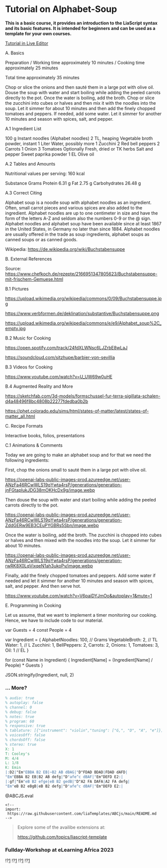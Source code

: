 <!--
author:  André Dietrich; Sebastian Zug

mode:    Textbook

comment: Interactive LiaScript workshop

-->

# Tutorial on Alphabet-Soup

__This is a basic course, it provides an introduction to the LiaScript syntax and its basic features. It is intended for beginners and can be used as a template for your own courses.__

[Tutorial in Live Editor](https://liascript.github.io/LiveEditor/?/show/file/https://raw.githubusercontent.com/LiaPlayground/Brasil_2023/main/basics_of_liascript.md)


A. Basics

Preparation / Working time approximately 10 minutes / Cooking time approximately 25 minutes

Total time approximately 35 minutes

Chop or slice the onions and then sauté them in a large pot with olive oil. Douse the soup with water and start boiling while adding the peeled carrots directly to the pot. Once the water is boiling, add the broth. Chop or slice the zucchini into cubes or halves and then mix it with the noodles into the soup. Let it simmer for about 10 minutes and then add the finely chopped tomatoes and peppers. If needed, add some water. Let it simmer for another 10 minutes and season with spices, salt, and pepper.

A.1 Ingredient List


100 g 	Instant noodles (Alphabet noodles)
2 TL, heaping 	Vegetable broth powder, instant
1 Liter 	Water, possibly more
1 Zucchini
2 Red bell peppers
2 Carrots
1 Onion
3 Tomatoes
Optionally
Fresh, dried or TK herbs
Salt and pepper
Sweet paprika powder
1 EL 	Olive oil 

A.2 Tables and Amounts

Nutritional values per serving: 160 kcal


Substance         Grams
Protein          6.31 g
Fat              2.75 g
Carbohydrates   26.48 g

A.3 Correct Citing

Alphabet soup is a noodle soup with alphabet noodles as an ingredient. Often, small carrot pieces and various spices are also added to the ingredient. Alphabet noodles are up to one centimeter in size and have the form of the letters A-Z and seldom also the numbers 0-9 or the @ sign. Alphabet noodles and alphabet soup have been available since at least 1867 in the United States, in Germany no later than since 1884. Alphabet noodles are usually offered in the trade as soup ingredients, alphabet soups as canned soups or as canned goods.

Wikipedia: https://de.wikipedia.org/wiki/Buchstabensuppe 


B. External References

Source: https://www.chefkoch.de/rezepte/2166951347805623/Buchstabensuppe-mit-frischem-Gemuese.html


B.1 Pictures

https://upload.wikimedia.org/wikipedia/commons/0/09/Buchstabensuppe.jpg

https://www.verbformen.de/deklination/substantive/Buchstabensuppe.png

https://upload.wikimedia.org/wikipedia/commons/e/e9/Alphabet_soup%2C_empty.jpg


B.2 Music for Cooking

https://open.spotify.com/track/24fdXLWNsc6LJZrbE8wLaJ

https://soundcloud.com/sitzhupe/barbier-von-sevillia


B.3 Videos for Cooking

https://www.youtube.com/watch?v=U_UW69w0uHE


B.4 Augmented Reality and More

https://sketchfab.com/3d-models/formschussel-fur-terra-sigillata-schalen-d4a48496f8bc4808b22277fdedba0b2b

https://phet.colorado.edu/sims/html/states-of-matter/latest/states-of-matter_all.html


C. Recipe Formats

Interactive books, folios, presentations


C.1 Animations & Comments

Today we are going to make an alphabet soup and for that we need the following ingredients:

First, chop the onions small to sauté them in a large pot with olive oil.

https://openai-labs-public-images-prod.azureedge.net/user-ANzFa46RCwWLS19qYwta4rsP/generations/generation-jnFGtapIukJDG38mOKHcDx9g/image.webp

Then douse the soup with water and start boiling while adding the peeled carrots directly to the pot.

https://openai-labs-public-images-prod.azureedge.net/user-ANzFa46RCwWLS19qYwta4rsP/generations/generation-ZddGERw9EB3CEuPYGBRs5Sbn/image.webp

Once the water is boiling, add the broth.
The zucchini is chopped into cubes or halves and then mixed with the noodles into the soup. 
Let it simmer for about 10 minutes.

https://openai-labs-public-images-prod.azureedge.net/user-ANzFa46RCwWLS19qYwta4rsP/generations/generation-rwRK8X0LqVixqeN1ah3ukoPv/image.webp


Finally, add the finely chopped tomatoes and peppers.
Add some water if needed and let it simmer for another 10 minutes and season with spices, salt, and pepper.
And then serve hot.

https://www.youtube.com/watch?v=V6paiDYJmOo&autoplay=1&mute=1


E. Programming in Cooking

Let us assume, that we want to implement a timer monitoring our cooking. Hence, we have to include code to our material.

var Guests = 4
const People = 4

var Ingredient = {
   AlphabetNoodles: 100, // Grams
   VegetableBroth: 2, // TL
   Water: 1, // L
   Zucchini: 1,
   BellPeppers: 2,
   Carrots: 2,
   Onions: 1,
   Tomatoes: 3,
   Oil: 1 // EL
}

for (const Name in Ingredient) {
   Ingredient[Name] = (Ingredient[Name] / People) * Guests
}

JSON.stringify(Ingredient, null, 2)

### ... More?

``` abc
% audio: true
% autoplay: false
% channel: 0
% debug: false
% notes: true
% program: 60
% responsive: true
% tablature: [{"instrument": "violin","tuning": ["G,", "D", "A", "e"]}]
% voicesOff: false
% chordsOff: false
% stereo: true
X: 1
T: Cooley's
M: 4/4
L: 1/8
K: Emin
|:D2|"Em"EBBA B2 EB|~B2 AB dBAG|"D"FDAD BDAD|FDAD dAFD|
"Em"EBBA B2 EB|B2 AB defg|"D"afe^c dBAF|"Em"DEFD E2:|
|:gf|"Em"eB B2 efge|eB B2 gedB|"D"A2 FA DAFA|A2 FA defg|
"Em"eB B2 eBgB|eB B2 defg|"D"afe^c dBAF|"Em"DEFD E2:|
```
@ABCJS.eval

```
<!--
import: 
 https://raw.githubusercontent.com/liaTemplates/ABCjs/main/README.md
-->
```

> Explore some of the availibe extensions at:
>
> https://github.com/topics/liascript-template

### Fullday-Workshop at eLearning Africa 2023

!?[1](https://www.youtube.com/watch?v=U_UW69w0uHE)
!?[1](https://www.youtube.com/watch?v=8UtlwH0o8FI)
!?[1](https://www.youtube.com/watch?v=DLk7cKb54IQ)
!?[1](https://www.youtube.com/watch?v=F1DY7_k6KtQ)
